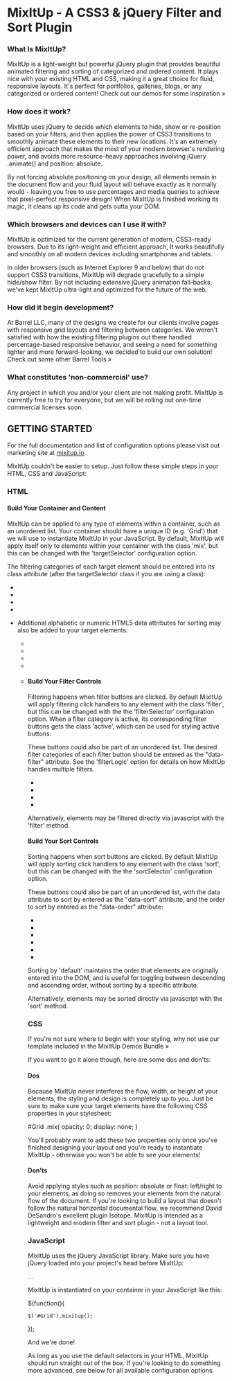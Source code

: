 # MixItUp - A CSS3 & jQuery Filter and Sort Plugin

### What Is MixItUp?

MixItUp is a light-weight but powerful jQuery plugin that provides beautiful animated filtering and sorting of categorized and ordered content. It plays nice with your existing HTML and CSS, making it a great choice for fluid, responsive layouts. It's perfect for portfolios, galleries, blogs, or any categorized or ordered content! Check out our demos for some inspiration »

### How does it work?

MixItUp uses jQuery to decide which elements to hide, show or re-position based on your filters, and then applies the power of CSS3 transitions to smoothly animate these elements to their new locations. It's an extremely efficient approach that makes the most of your modern browser's rendering power, and avoids more resource-heavy approaches involving jQuery .animate() and position: absolute.

By not forcing absolute positioning on your design, all elements remain in the document flow and your fluid layout will behave exactly as it normally would - leaving you free to use percentages and media queries to achieve that pixel-perfect responsive design! When MixItUp is finished working its magic, it cleans up its code and gets outta your DOM.

### Which browsers and devices can I use it with?

MixItUp is optimized for the current generation of modern, CSS3-ready browsers. Due to its light-weight and efficient approach, It works beautifully and smoothly on all modern devices including smartphones and tablets.

In older browsers (such as Internet Explorer 9 and below) that do not support CSS3 transitions, MixItUp will degrade gracefully to a simple hide/show filter. By not including extensive jQuery animation fall-backs, we've kept MixItUp ultra-light and optimized for the future of the web.

### How did it begin development?

At Barrel LLC, many of the designs we create for our clients involve pages with responsive grid layouts and filtering between categories. We weren't satisfied with how the existing filtering plugins out there handled percentage-based responsive behavior, and seeing a need for something lighter and more forward-looking, we decided to build our own solution! Check out some other Barrel Tools »

### What constitutes 'non-commercial' use?

Any project in which you and/or your client are not making profit. MixItUp is currently free to try for everyone, but we will be rolling out one-time commercial licenses soon.

## GETTING STARTED

For the full documentation and list of configuration options please visit out marketing site at [mixitup.io](http://mixitup.io).

MixItUp couldn't be easier to setup. Just follow these simple steps in your HTML, CSS and JavaScript:

### HTML

#### Build Your Container and Content

MixItUp can be applied to any type of elements within a container, such as an unordered list. Your container should have a unique ID (e.g. 'Grid') that we will use to instantiate MixItUp in your JavaScript. By default, MixItUp will apply itself only to elements within your container with the class 'mix', but this can be changed with the 'targetSelector' configuration option.

The filtering categories of each target element should be entered into its class attribute (after the targetSelector class if you are using a class):

<ul id="Grid">
    <li class="mix dogs"></li>
    <li class="mix cats"></li>
    <li class="mix krakens"></li>
    <li class="mix dogs cats"></li>
    <li ...
</ul>

Additional alphabetic or numeric HTML5 data attributes for sorting may also be added to your target elements:

<ul id="Grid">
    <li class="mix dogs" data-name="Abby" data-age="2"></li>
    <li class="mix cats" data-name="Bucky" data-age="9"></li>
    <li class="mix dogs" data-name="Francis" data-age="5"></li>
    <li class="mix krakens" data-name="Kraken" data-age="3987"></li>
    <li ...
</ul>

#### Build Your Filter Controls

Filtering happens when filter buttons are clicked. By default MixItUp will apply filtering click handlers to any element with the class 'filter', but this can be changed with the the 'filterSelector' configuration option. When a filter category is active, its corresponding filter buttons gets the class 'active', which can be used for styling active buttons.

These buttons could also be part of an unordered list. The desired filter categories of each filter button should be entered as the "data-filter" attribute. See the 'filterLogic' option for details on how MixItUp handles multiple filters.

<ul>
    <li class="filter" data-filter="dogs"></li>
    <li class="filter" data-filter="cats"></li>
    <li class="filter" data-filter="krakens"></li>
    <li class="filter" data-filter="dogs cats"></li>
</ul>

Alternatively, elements may be filtered directly via javascript with the 'filter' method.

#### Build Your Sort Controls

Sorting happens when sort buttons are clicked. By default MixItUp will apply sorting click handlers to any element with the class 'sort', but this can be changed with the the 'sortSelector' configuration option.

These buttons could also be part of an unordered list, with the data attribute to sort by entered as the "data-sort" attribute, and the order to sort by entered as the "data-order" attribute:

<ul>
    <li class="sort" data-sort="data-name" data-order="desc"></li>
    <li class="sort" data-sort="data-name" data-order="asc"></li>
    <li class="sort" data-sort="data-age" data-order="desc"></li>
    <li class="sort" data-sort="data-age" data-order="asc"></li>
    <li class="sort" data-sort="default" data-order="asc"></li>
    <li class="sort" data-sort="random"></li>
</ul>

Sorting by 'default' maintains the order that elements are originally entered into the DOM, and is useful for toggling between descending and ascending order, without sorting by a specific attribute.

Alternatively, elements may be sorted directly via javascript with the 'sort' method.

### CSS

If you're not sure where to begin with your styling, why not use our template included in the MixItUp Demos Bundle »

If you want to go it alone though, here are some dos and don'ts:

#### Dos

Because MixItUp never interferes the flow, width, or height of your elements, the styling and design is completely up to you. Just be sure to make sure your target elements have the following CSS properties in your stylesheet:

#Grid .mix{
    opacity: 0;
    display: none;
}

You'll probably want to add these two properties only once you've finished designing your layout and you're ready to instantiate MixItUp - otherwise you won't be able to see your elements!

#### Don'ts

Avoid applying styles such as position: absolute or float: left/right to your elements, as doing so removes your elements from the natural flow of the document. If you're looking to build a layout that doesn't follow the natural horizontal documental flow, we recommend David DeSandro's excellent plugin Isotope. MixItUp is intended as a lightweight and modern filter and sort plugin - not a layout tool.

### JavaScript

MixItUp uses the jQuery JavaScript library. Make sure you have jQuery loaded into your project's head before MixItUp:

<script src="http://ajax.googleapis.com/ajax/libs/jquery/1.9.1/jquery.min.js"></script>
<script src="js/jquery.mixitup.min.js"></script>
...

MixItUp is instantiated on your container in your JavaScript like this:

$(function(){
     
    $('#Grid').mixitup();
     
});

And we're done!

As long as you use the default selectors in your HTML, MixItUp should run straight out of the box. If you're looking to do something more advanced, see below for all available configuration options.